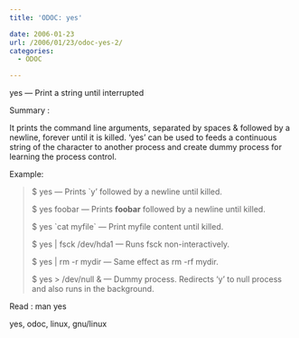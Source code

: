 ```yaml
---
title: 'ODOC: yes'

date: 2006-01-23
url: /2006/01/23/odoc-yes-2/
categories:
  - ODOC

---
```

yes &#8212; Print a string until interrupted

Summary :

It prints the command line arguments, separated by spaces & followed by a newline, forever until it is killed. &#8216;yes&#8217; can be used to feeds a continuous string of the character to another process and create dummy process for learning the process control.

Example:

> $ yes &#8212; Prints \`y&#8217; followed by a newline until killed.
> 
> $ yes foobar &#8212; Prints **foobar** followed by a newline until killed.
> 
> $ yes \`cat myfile\` &#8212; Print myfile content until killed.
> 
> $ yes | fsck /dev/hda1 &#8212; Runs fsck non-interactively.
> 
> $ yes | rm -r mydir &#8212; Same effect as rm -rf mydir.
> 
> $ yes > /dev/null & &#8212; Dummy process. Redirects &#8216;y&#8217; to null process and also runs in the background.

Read : man yes

yes, odoc, linux, gnu/linux